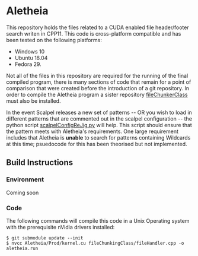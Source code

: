 # Aletheia
This repository holds the files related to a CUDA enabled file header/footer search writen in CPP11. This code is cross-platform compatible and has been tested on the following platforms:

- Windows 10
- Ubuntu 18.04
- Fedora 29.

Not all of the files in this repository are required for the running of the final compiled program, there is many sections of code that remain for a point of comparison that were created before the introduction of a git repository. In order to compile the Aletheia program a sister repository [fileChunkerClass](https://github.com/yeroc-sebrof/fileChunkingClass) must also be installed.


In the event Scalpel releases a new set of patterns -- OR you wish to load in different patterns that are commented out in the scalpel configuration -- the python script [scalpelConfigReJig.py](https://github.com/yeroc-sebrof/Aletheia/ConfigMaker/scalpelConfigReJig.py) will help. This script should ensure that the pattern meets with Aletheia's requirements. One large requirement includes that Aletheia is **unable** to search for patterns containing Wildcards at this time; psuedocode for this has been theorised but not implemented.

## Build Instructions
### Environment

Coming soon

### Code

The following commands will compile this code in a Unix Operating system with the prerequisite nVidia drivers installed:

	$ git submodule update --init
	$ nvcc Aletheia/Prod/kernel.cu fileChunkingClass/fileHandler.cpp -o aletheia.run

